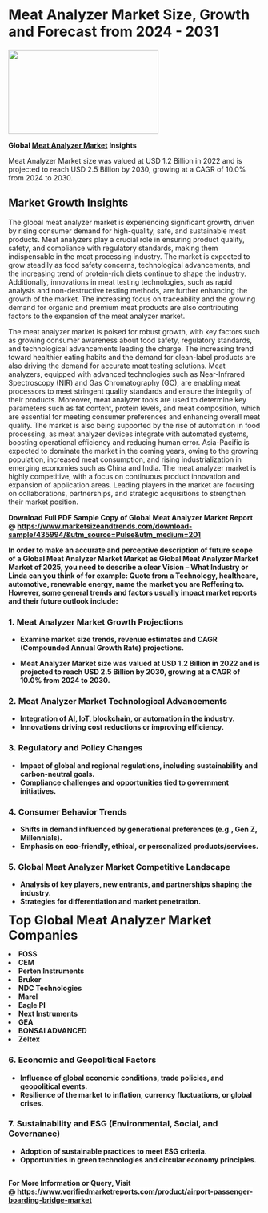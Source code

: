 <H1>Meat Analyzer Market Size, Growth and Forecast from 2024 - 2031</H1><img class="aligncenter size-medium wp-image-584254" src="https://thirdeyenews.in/wp-content/uploads/2024/09/Global-Market-Research-300x168.jpeg" alt="" width="300" height="168" /><p><strong>Global&nbsp;<a href="https://www.marketsizeandtrends.com/download-sample/435994/&amp;utm_source=Pulse&amp;utm_medium=201">Meat Analyzer Market</a> Insights</strong></p><p>Meat Analyzer Market size was valued at USD 1.2 Billion in 2022 and is projected to reach USD 2.5 Billion by 2030, growing at a CAGR of 10.0% from 2024 to 2030.</p><p><h2>Market Growth Insights</h2> <p>The global meat analyzer market is experiencing significant growth, driven by rising consumer demand for high-quality, safe, and sustainable meat products. Meat analyzers play a crucial role in ensuring product quality, safety, and compliance with regulatory standards, making them indispensable in the meat processing industry. The market is expected to grow steadily as food safety concerns, technological advancements, and the increasing trend of protein-rich diets continue to shape the industry. Additionally, innovations in meat testing technologies, such as rapid analysis and non-destructive testing methods, are further enhancing the growth of the market. The increasing focus on traceability and the growing demand for organic and premium meat products are also contributing factors to the expansion of the meat analyzer market.</p> <p><strong></strong></p> <p>The meat analyzer market is poised for robust growth, with key factors such as growing consumer awareness about food safety, regulatory standards, and technological advancements leading the charge. The increasing trend toward healthier eating habits and the demand for clean-label products are also driving the demand for accurate meat testing solutions. Meat analyzers, equipped with advanced technologies such as Near-Infrared Spectroscopy (NIR) and Gas Chromatography (GC), are enabling meat processors to meet stringent quality standards and ensure the integrity of their products. Moreover, meat analyzer tools are used to determine key parameters such as fat content, protein levels, and meat composition, which are essential for meeting consumer preferences and enhancing overall meat quality. The market is also being supported by the rise of automation in food processing, as meat analyzer devices integrate with automated systems, boosting operational efficiency and reducing human error. Asia-Pacific is expected to dominate the market in the coming years, owing to the growing population, increased meat consumption, and rising industrialization in emerging economies such as China and India. The meat analyzer market is highly competitive, with a focus on continuous product innovation and expansion of application areas. Leading players in the market are focusing on collaborations, partnerships, and strategic acquisitions to strengthen their market position. <p><strong></p><p><span class=""><strong>Download Full PDF Sample Copy of Global Meat Analyzer Market Report</strong> @ <a href="https://www.marketsizeandtrends.com/download-sample/435994/&amp;utm_source=Pulse&amp;utm_medium=201" target="_blank">https://www.marketsizeandtrends.com/download-sample/435994/&amp;utm_source=Pulse&amp;utm_medium=201</a></span></p><p>In order to make an accurate and perceptive description of future scope of a Global&nbsp;Meat Analyzer Market Market as Global&nbsp;Meat Analyzer Market Market of 2025, you need to describe a clear Vision &ndash; What Industry or Linda can you think of for example: Quote from a Technology, healthcare, automotive, renewable energy, name the market you are Reffering to. However, some general trends and factors usually impact market reports and their future outlook include:</p><h3>1.&nbsp;<strong>Meat Analyzer Market Growth Projections</strong></h3><ul><li>Examine market size trends, revenue estimates and CAGR (Compounded Annual Growth Rate) projections.</li><li><p>Meat Analyzer Market size was valued at USD 1.2 Billion in 2022 and is projected to reach USD 2.5 Billion by 2030, growing at a CAGR of 10.0% from 2024 to 2030.</p></li></ul><h3>2.&nbsp;<strong>Meat Analyzer Market Technological Advancements</strong></h3><ul><li>Integration of AI, IoT, blockchain, or automation in the industry.</li><li>Innovations driving cost reductions or improving efficiency.</li></ul><h3>3.&nbsp;<strong>Regulatory and Policy Changes</strong></h3><ul><li>Impact of global and regional regulations, including sustainability and carbon-neutral goals.</li><li>Compliance challenges and opportunities tied to government initiatives.</li></ul><h3>4.&nbsp;<strong>Consumer Behavior Trends</strong></h3><ul><li>Shifts in demand influenced by generational preferences (e.g., Gen Z, Millennials).</li><li>Emphasis on eco-friendly, ethical, or personalized products/services.</li></ul><h3>5.&nbsp;<strong>Global Meat Analyzer Market Competitive Landscape</strong></h3><ul><li>Analysis of key players, new entrants, and partnerships shaping the industry.</li><li>Strategies for differentiation and market penetration.</li></ul><p data-pm-slice="1 1 []"><span style="color: inherit; font-family: inherit; font-size: 25px;">Top Global Meat Analyzer Market Companies</span></p><div class="" data-test-id=""><p><li>FOSS</li><li> CEM</li><li> Perten Instruments</li><li> Bruker</li><li> NDC Technologies</li><li> Marel</li><li> Eagle PI</li><li> Next Instruments</li><li> GEA</li><li> BONSAI ADVANCED</li><li> Zeltex</li></p></div><h3>6.&nbsp;<strong>Economic and Geopolitical Factors</strong></h3><ul><li>Influence of global economic conditions, trade policies, and geopolitical events.</li><li>Resilience of the market to inflation, currency fluctuations, or global crises.</li></ul><h3>7.&nbsp;<strong>Sustainability and ESG (Environmental, Social, and Governance)</strong></h3><ul><li>Adoption of sustainable practices to meet ESG criteria.</li><li>Opportunities in green technologies and circular economy principles.</li></ul><h2><strong style="font-size: 14px;">For More Information or Query, Visit @&nbsp;</strong><a style="background-color: #ffffff; font-size: 14px;" href="https://www.marketsizeandtrends.com/report/meat-analyzer-market/" target="_blank">https://www.verifiedmarketreports.com/product/airport-passenger-boarding-bridge-market</a></h2>

